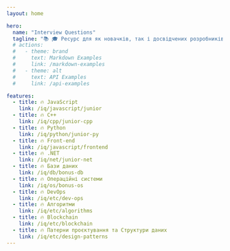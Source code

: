 ```yaml
---
layout: home

hero:
  name: "Interview Questions"
  tagline: "📚 🎓 Ресурс для як новачків, так і досвідчених розробників, які прагнуть підготуватися до співбесід на посади розробників програмного забезпечення 💼💻"
  # actions:
  #   - theme: brand
  #     text: Markdown Examples
  #     link: /markdown-examples
  #   - theme: alt
  #     text: API Examples
  #     link: /api-examples

features:
  - title: 🔥 JavaScript
    link: /iq/javascript/junior
  - title: 🔥 C++
    link: /iq/cpp/junior-cpp
  - title: 🔥 Python
    link: /iq/python/junior-py
  - title: 🔥 Front-end
    link: /iq/javascript/frontend
  - title: 🔥 .NET
    link: /iq/net/junior-net
  - title: 🔥 Бази даних
    link: /iq/db/bonus-db
  - title: 🔥 Операційні системи
    link: /iq/os/bonus-os
  - title: 🔥 DevOps
    link: /iq/etc/dev-ops
  - title: 🔥 Алгоритми
    link: /iq/etc/algorithms
  - title: 🔥 Blockchain
    link: /iq/etc/blockchain
  - title: 🔥 Патерни проєктування та Структури даних
    link: /iq/etc/design-patterns
---
```


